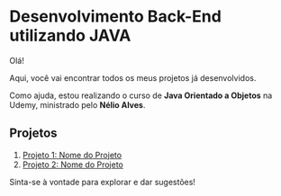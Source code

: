 # Desenvolvimento Back-End utilizando JAVA

Olá!

Aqui, você vai encontrar todos os meus projetos já desenvolvidos.

Como ajuda, estou realizando o curso de **Java Orientado a Objetos** na Udemy, ministrado pelo **Nélio Alves**.

## Projetos

1. [Projeto 1: Nome do Projeto](link-do-projeto)
2. [Projeto 2: Nome do Projeto](link-do-projeto)

Sinta-se à vontade para explorar e dar sugestões!
